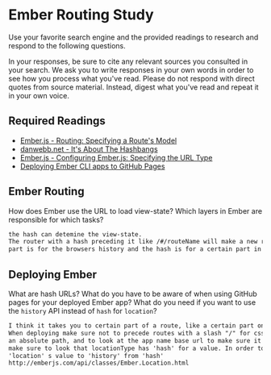 # Ember Routing Study

Use your favorite search engine and the provided readings to research and
respond to the following questions.

In your responses, be sure to cite any relevant sources you consulted in your
search. We ask you to write responses in your own words in order to see how you
process what you've read. Please do not respond with direct quotes from source
material. Instead, digest what you've read and repeat it in your own voice.

## Required Readings

-   [Ember.js - Routing: Specifying a Route's Model](https://guides.emberjs.com/v2.11.0/routing/specifying-a-routes-model/)
-   [danwebb.net - It's About The Hashbangs](http://danwebb.net/2011/5/28/it-is-about-the-hashbangs)
-   [Ember.js - Configuring Ember.js: Specifying the URL Type](https://guides.emberjs.com/v2.11.0/configuring-ember/specifying-url-type/)
-   [Deploying Ember CLI apps to GitHub Pages](http://osxi.github.io/ember/github/git/2015/09/22/ember-cli-apps-on-github-pages.html)

## Ember Routing

How does Ember use the URL to load view-state? Which layers in Ember are
responsible for which tasks?

```md
the hash can detemine the view-state.
The router with a hash preceding it like /#/routeName will make a new route. The history
part is for the browsers history and the hash is for a certain part in the application
```

## Deploying Ember

What are hash URLs? What do you have to be aware of when using GitHub pages for
your deployed Ember app? What do you need if you want to use the `history` API
instead of `hash` for `location`?

```md
I think it takes you to certain part of a route, like a certain part on a page.
When deploying make sure not to precede routes with a slash "/" for css, as ember will see it as
an absolute path, and to look at the app name base url to make sure it DOES precede with a slash. Also in deployment
make sure to look that locationType has 'hash' for a value. In order to change API to history, you would change
'location' s value to 'history' from 'hash'
http://emberjs.com/api/classes/Ember.Location.html
```
